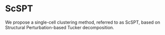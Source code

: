 # ScSPT
 We propose a single-cell clustering method, referred to as ScSPT, based on Structural Perturbation-based Tucker decomposition.
